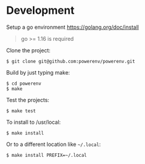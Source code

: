 # Development

Setup a go environment https://golang.org/doc/install

> go >= 1.16 is required

Clone the project:

    $ git clone git@github.com:powerenv/powerenv.git

Build by just typing make:

    $ cd powerenv
    $ make

Test the projects:

    $ make test

To install to /usr/local:

    $ make install

Or to a different location like `~/.local`:

    $ make install PREFIX=~/.local
